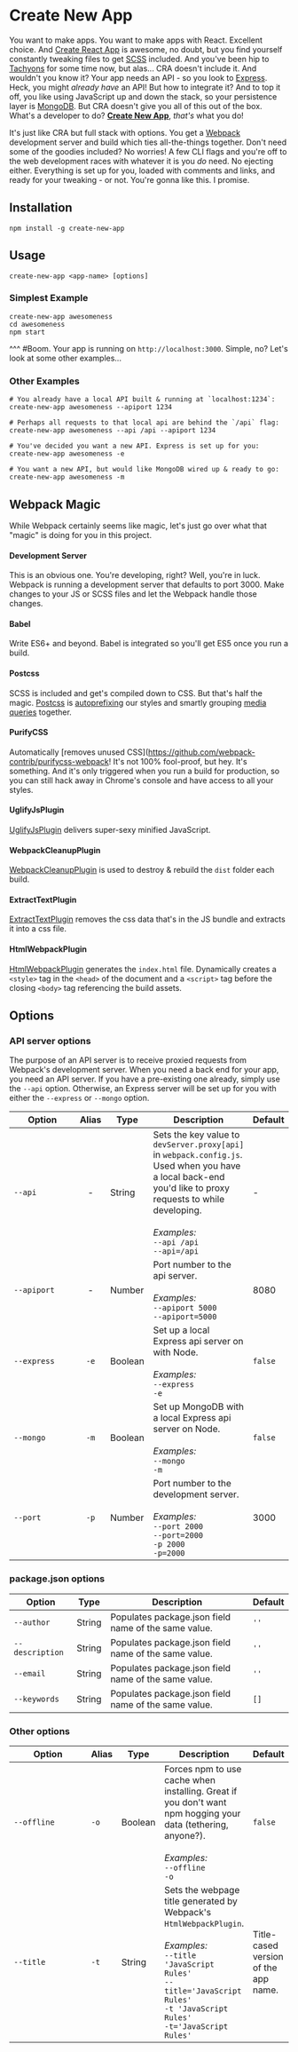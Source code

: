 <!--
  README inspired by:
  * https://github.com/google/web-starter-kit
  * https://github.com/facebookincubator/create-react-app

  TODO - look at https://github.com/kriasoft/react-starter-kit
-->

# Create New App

You want to make apps. You want to make apps with React. Excellent choice. And [Create React App](https://github.com/facebookincubator/create-react-app) is awesome, no doubt, but you find yourself constantly tweaking files to get [SCSS](http://sass-lang.com/) included. And you've been hip to [Tachyons](http://tachyons.io/) for some time now, but alas... CRA doesn't include it. And wouldn't you know it? Your app needs an API - so you look to [Express](https://expressjs.com/). Heck, you might _already have_ an API! But how to integrate it? And to top it off, you like using JavaScript up and down the stack, so your persistence layer is [MongoDB](https://mongodb.github.io/node-mongodb-native/). But CRA doesn't give you all of this out of the box. What's a developer to do? **[Create New App](https://github.com/qodesmith/create-new-app)**, _that's_ what you do!

It's just like CRA but full stack with options. You get a [Webpack](https://webpack.js.org/configuration/) development server and build which ties all-the-things together. Don't need some of the goodies included? No worries! A few CLI flags and you're off to the web development races with whatever it is you _do_ need. No ejecting either. Everything is set up for you, loaded with comments and links, and ready for your tweaking - or not. You're gonna like this. I promise.

## Installation

```
npm install -g create-new-app
```

## Usage

```
create-new-app <app-name> [options]
```

### Simplest Example

```
create-new-app awesomeness
cd awesomeness
npm start
```
^^^ #Boom. Your app is running on `http://localhost:3000`. Simple, no? Let's look at some other examples...

### Other Examples

```
# You already have a local API built & running at `localhost:1234`:
create-new-app awesomeness --apiport 1234

# Perhaps all requests to that local api are behind the `/api` flag:
create-new-app awesomeness --api /api --apiport 1234

# You've decided you want a new API. Express is set up for you:
create-new-app awesomeness -e

# You want a new API, but would like MongoDB wired up & ready to go:
create-new-app awesomeness -m
```

## Webpack Magic

While Webpack certainly seems like magic, let's just go over what that "magic" is doing for you in this project.

#### Development Server

This is an obvious one. You're developing, right? Well, you're in luck. Webpack is running a development server that defaults to port 3000. Make changes to your JS or SCSS files and let the Webpack handle those changes.

#### Babel

Write ES6+ and beyond. Babel is integrated so you'll get ES5 once you run a build.

#### Postcss

SCSS is included and get's compiled down to CSS. But that's half the magic. [Postcss](https://github.com/postcss/postcss) is [autoprefixing](https://github.com/postcss/autoprefixer) our styles and smartly grouping [media queries](https://github.com/hail2u/node-css-mqpacker) together.

#### PurifyCSS

Automatically [removes unused CSS](https://github.com/webpack-contrib/purifycss-webpack! It's not 100% fool-proof, but hey. It's something. And it's only triggered when you run a build for production, so you can still hack away in Chrome's console and have access to all your styles.

#### UglifyJsPlugin

[UglifyJsPlugin](https://goo.gl/sB6d6b) delivers super-sexy minified JavaScript.

#### WebpackCleanupPlugin

[WebpackCleanupPlugin](https://goo.gl/hTXPtE) is used to destroy & rebuild the `dist` folder each build.

#### ExtractTextPlugin

[ExtractTextPlugin](https://goo.gl/rHd8B2) removes the css data that's in the JS bundle and extracts it into a css file.

#### HtmlWebpackPlugin

[HtmlWebpackPlugin](https://goo.gl/og4sNK) generates the `index.html` file. Dynamically creates a `<style>` tag in the `<head>` of the document and a `<script>` tag before the closing `<body>` tag referencing the build assets.

## Options

### API server options

The purpose of an API server is to receive proxied requests from Webpack's development server. When you need a back end for your app, you need an API server. If you have a pre-existing one already, simply use the `--api` option. Otherwise, an Express server will be set up for you with either the `--express` or `--mongo` option.

<table>
  <thead>
    <tr>
      <th>Option</th>
      <th>Alias</th>
      <th>Type</th>
      <th>Description</th>
      <th>Default</th>
    </tr>
  </thead>
  <tbody>
    <tr>
      <td width="125px"><code>--api</code></td>
      <td align="center">-</td>
      <td>String</td>
      <td>
        Sets the key value to <code>devServer.proxy[api]</code> in <code>webpack.config.js</code>. Used when you have a local back-end you'd like to proxy requests to while developing.
        <br><br>
        <em>Examples:</em>
        <br><code>--api /api</code>
        <br><code>--api=/api</code>
      </td>
      <td>-</td>
    </tr>
    <tr>
      <td><code>--apiport</code></td>
      <td align="center">-</td>
      <td>Number</td>
      <td>
        Port number to the api server.
        <br><br>
        <em>Examples:</em>
        <br><code>--apiport 5000</code>
        <br><code>--apiport=5000</code>
      </td>
      <td>8080</td>
    </tr>
    <tr>
      <td><code>--express</code></td>
      <td align="center"><code>-e</code></td>
      <td>Boolean</td>
      <td>
        Set up a local Express api server on with Node.
        <br><br>
        <em>Examples:</em>
        <br><code>--express</code>
        <br><code>-e</code>
      </td>
      <td><code>false</code></td>
    </tr>
    <tr>
      <td><code>--mongo</code></td>
      <td align="center"><code>-m</code></td>
      <td>Boolean</td>
      <td>
        Set up MongoDB with a local Express api server on Node.
        <br><br>
        <em>Examples:</em>
        <br><code>--mongo</code>
        <br><code>-m</code>
      </td>
      <td><code>false</code></td>
    </tr>
    <tr>
      <td><code>--port</code></td>
      <td align="center"><code>-p</code></td>
      <td>Number</td>
      <td>
        Port number to the development server.
        <br><br>
        <em>Examples:</em>
        <br><code>--port 2000</code>
        <br><code>--port=2000</code>
        <br><code>-p 2000</code>
        <br><code>-p=2000</code>
      </td>
      <td>3000</td>
    </tr>
  </tbody>
</table>

### package.json options

| Option | Type | Description | Default |
| ------ | ---- | ----------- | ------- |
| `--author` | String | Populates package.json field name of the same value. | `''` |
| `--description` | String | Populates package.json field name of the same value. | `''` |
| `--email` | String | Populates package.json field name of the same value. | `''` |
| `--keywords` | String | Populates package.json field name of the same value. | `[]` |

### Other options

<table>
  <thead>
    <tr>
      <th>Option</th>
      <th>Alias</th>
      <th>Type</th>
      <th>Description</th>
      <th>Default</th>
    </tr>
  </thead>
  <tbody>
    <tr>
      <td width="125px"><code>--offline</code></td>
      <td><code>-o</code></td>
      <td>Boolean</td>
      <td>
        Forces npm to use cache when installing. Great if you don't want npm hogging your data (tethering, anyone?).
        <br><br>
        <em>Examples:</em>
        <br><code>--offline</code>
        <br><code>-o</code>
      </td>
      <td><code>false</code></td>
    </tr>
    <tr>
      <td><code>--title</code></td>
      <td><code>-t</code></td>
      <td>String</td>
      <td>
        Sets the webpage title generated by Webpack's <code>HtmlWebpackPlugin</code>.
        <br><br>
        <em>Examples:</em>
        <br><code>--title 'JavaScript Rules'</code>
        <br><code>--title='JavaScript Rules'</code>
        <br><code>-t 'JavaScript Rules'</code>
        <br><code>-t='JavaScript Rules'</code>
      </td>
      <td>Title-cased version of the app name.</td>
    </tr>
  </tbody>
</table>
